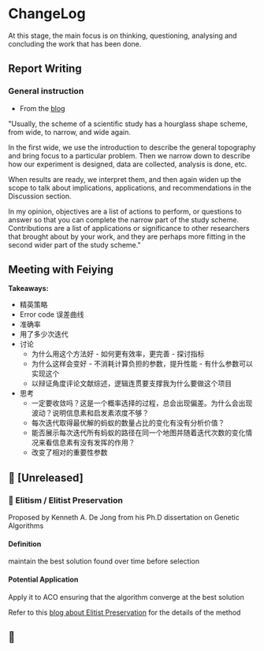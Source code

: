 # ChangeLog

At this stage, the main focus is on thinking, questioning, analysing and concluding the work that has been done.

## Report Writing

### General instruction

* From the [blog](https://academia.stackexchange.com/questions/76843/when-writing-a-paper-whats-the-difference-between-contributions-and-objectives)

"Usually, the scheme of a scientific study has a hourglass shape scheme, from wide, to narrow, and wide again.

In the first wide, we use the introduction to describe the general topography and bring focus to a particular problem. Then we narrow down to describe how our experiment is designed, data are collected, analysis is done, etc.

When results are ready, we interpret them, and then again widen up the scope to talk about implications, applications, and recommendations in the Discussion section.

In my opinion, objectives are a list of actions to perform, or questions to answer so that you can complete the narrow part of the study scheme. Contributions are a list of applications or significance to other researchers that brought about by your work, and they are perhaps more fitting in the second wider part of the study scheme." 


## Meeting with Feiying

**Takeaways:**

* 精英策略
* Error code 误差曲线
* 准确率
* 用了多少次迭代
* 讨论
   * 为什么用这个方法好 - 如何更有效率，更完善 - 探讨指标
   * 为什么这样会变好 - 不消耗计算负担的参数，提升性能 - 有什么参数可以实现这个
   * 以辩证角度评论文献综述，逻辑连贯要支撑我为什么要做这个项目
* 思考
  * 一定要收敛吗？这是一个概率选择的过程，总会出现偏差。为什么会出现波动？说明信息素和启发素浓度不够？
  * 每次迭代取得最优解的蚂蚁的数量占比的变化有没有分析价值？
  * 能否展示每次迭代所有蚂蚁的路径在同一个地图并随着迭代次数的变化情况来看信息素有没有发挥的作用？
  * 改变了相对的重要性参数

## 📍 [Unreleased] 

### 🚩 Elitism / Elitist Preservation

Proposed by Kenneth A. De Jong from his Ph.D dissertation on Genetic Algorithms

#### Definition

maintain the best solution found over time before selection
    
#### Potential Application

Apply it to ACO ensuring that the algorithm converge at the best solution

Refer to this [blog about Elitist Preservation](https://www.cnblogs.com/devilmaycry812839668/p/6445762.html) for the details of the method

## 🚩 
